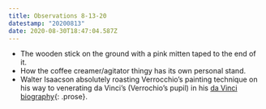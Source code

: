 ```yaml
---
title: Observations 8-13-20
datestamp: "20200813"
date: 2020-08-30T18:47:04.587Z
---
```

- The wooden stick on the ground with a pink mitten taped to the end of it.
- How the coffee creamer/agitator thingy has its own personal stand.
- Walter Isaacson absolutely roasting Verrocchio’s painting technique on his way to venerating da Vinci’s (Verrochio’s pupil) in his [da Vinci biography](https://bookshop.org/a/10169/9781501139161){: .prose}.